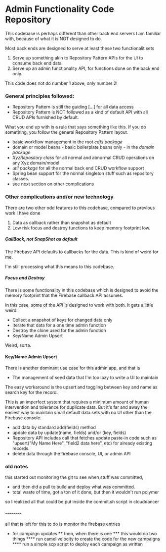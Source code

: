# Admin Functionality Code Repository

This codebase is perhaps different than other back end servers I am familiar with, because of what it is NOT designed to do.

Most back ends are designed to serve at least these two functionalit sets

 1. Serve up something akin to Repository Pattern APIs for the UI to consume back end data
 2. Serve up an admin functionality API, for functions done on the back end only.
 
This code does not do number 1 above, only number 2!

### General principles followed:

 * Repository Pattern is still the guiding [...] for all data access
 * Repository Pattern is NOT followed as a kind of default API with all CRUD APIs furnished by default.
 
What you end up with is a rule that says something like this. If you do something, you follow the general Repository Pattern layout.

 * basic workflow management in the root *cdfs package*
 * domain or model beans - basic boilerplate beans only - in the *domain package*
 * *XyzRepository class* for all normal and abnormal CRUD operations on any Xyz domain/model
 * *util package* for all the normal back end CRUD workflow support
 * Spring bean support for the normal singleton stuff such as repository classes.
 * see next section on other complications
 
### Other complications and/or new technology

There are two other odd features to this codebase, compared to previous work I have done

 1. Data as callback rather than snapshot as default
 2. Low risk focus and destroy functions to keep memory footprint low.
 
##### CallBack, not SnapShot as default

The Firebase API defaults to callbacks for the data. This is kind of weird for me.

I'm still processing what this means to this codebase.

##### Focus and Destroy

There is some functionality in this codebase which is designed to avoid the memory footprint that the Firebase callback API assumes.

In this case, some of the API is designed to work with both. It gets a little weird.

 * Collect a snapshot of keys for changed data only
 * Iterate that data for a one time admin function
 * Destroy the clone used for the admin function
 * Key/Name Admin Upsert
 
Weird, sorta.

#### Key/Name Admin Upsert

There is another dominant use case for this admin app, and that is 

 * The management of seed data that I'm too lazy to write a UI to maintain

The easy workaround is the upsert and toggling between key and name as search key for the record.

This is an imperfect system that requires a minimum amount of human intervention and tolerance for duplicate data. 
But it's far and away the easiest way to maintain small default data sets with no UI other than the Firebase console.

 * add data by standard add(fields) method
 * update data by update(name, fields) and/or (key, fields)
 * Repository API includes call that fetches update paste-in code such as "upsert("My Name Here", "field2 data here", etc) for already existing records. 
 * delete data through the firebase console, UI, or admin API

### old notes

this started out monitoring the git to see when stuff was committed,

 *    and then did a pull to build and deploy what was committed.
 *  total waste of time, got a ton of it done, but then it wouldn't run polymer

so I realized all that could be put inside the commit.sh script in clouddancer

#### --------

all that is left for this to do is monitor the firebase entries
 * for campaign updates
 **     then, when there is one
 ***           this would do two things
 ****               run camel velocity to create the code for the new campaigns
 ****               run a simple scp script to deploy each campaign as written
  
 

 
